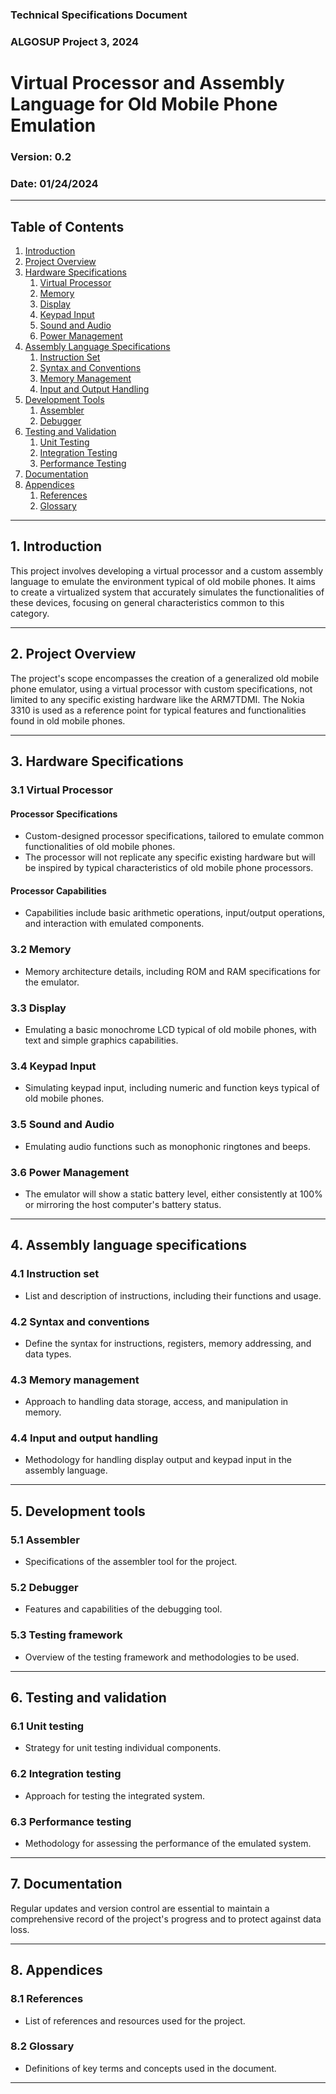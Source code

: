 ### Technical Specifications Document
### ALGOSUP Project 3, 2024

# Virtual Processor and Assembly Language for Old Mobile Phone Emulation

### Version: 0.2
### Date: 01/24/2024

---

## Table of Contents
1. [Introduction](#introduction)
2. [Project Overview](#project-overview)
3. [Hardware Specifications](#hardware-specifications)
   1. [Virtual Processor](#virtual-processor)
   2. [Memory](#memory)
   3. [Display](#display)
   4. [Keypad Input](#keypad-input)
   5. [Sound and Audio](#sound-and-audio)
   6. [Power Management](#power-management)
4. [Assembly Language Specifications](#assembly-language-specifications)
   1. [Instruction Set](#instruction-set)
   2. [Syntax and Conventions](#syntax-and-conventions)
   3. [Memory Management](#memory-management)
   4. [Input and Output Handling](#input-and-output-handling)
5. [Development Tools](#development-tools)
   1. [Assembler](#assembler)
   2. [Debugger](#debugger)
6. [Testing and Validation](#testing-and-validation)
   1. [Unit Testing](#unit-testing)
   2. [Integration Testing](#integration-testing)
   3. [Performance Testing](#performance-testing)
7. [Documentation](#documentation)
8. [Appendices](#appendices)
   1. [References](#references)
   2. [Glossary](#glossary)

---

## 1. Introduction

This project involves developing a virtual processor and a custom assembly language to emulate the environment typical of old mobile phones. It aims to create a virtualized system that accurately simulates the functionalities of these devices, focusing on general characteristics common to this category.

---

## 2. Project Overview

The project's scope encompasses the creation of a generalized old mobile phone emulator, using a virtual processor with custom specifications, not limited to any specific existing hardware like the ARM7TDMI. The Nokia 3310 is used as a reference point for typical features and functionalities found in old mobile phones.
<!-- You're repeating yourself, careful. -> lines 41 and 47  "The Nokia 3310 is an example" // "The Nokia 3310 is used as a reference point" -->
---

## 3. Hardware Specifications

### 3.1 Virtual Processor

#### Processor Specifications
- Custom-designed processor specifications, tailored to emulate common functionalities of old mobile phones.
- The processor will not replicate any specific existing hardware but will be inspired by typical characteristics of old mobile phone processors. <!-- You're repeating yourself, careful. -> lines 47 and 57  "not limited to any specific existing hardware" // "will not replicate any specific existing hardware" -->

#### Processor Capabilities
- Capabilities include basic arithmetic operations, input/output operations, and interaction with emulated components.

### 3.2 Memory
- Memory architecture details, including ROM and RAM specifications for the emulator.

### 3.3 Display
- Emulating a basic monochrome LCD typical of old mobile phones, with text and simple graphics capabilities.

### 3.4 Keypad Input
- Simulating keypad input, including numeric and function keys typical of old mobile phones.

### 3.5 Sound and Audio
- Emulating audio functions such as monophonic ringtones and beeps.

### 3.6 Power Management
- The emulator will show a static battery level, either consistently at 100% or mirroring the host computer's battery status.

---

## 4. Assembly language specifications

### 4.1 Instruction set
- List and description of instructions, including their functions and usage.

### 4.2 Syntax and conventions
- Define the syntax for instructions, registers, memory addressing, and data types.

### 4.3 Memory management
- Approach to handling data storage, access, and manipulation in memory.

### 4.4 Input and output handling
- Methodology for handling display output and keypad input in the assembly language.

---

## 5. Development tools

### 5.1 Assembler
- Specifications of the assembler tool for the project.

### 5.2 Debugger
- Features and capabilities of the debugging tool.

### 5.3 Testing framework
- Overview of the testing framework and methodologies to be used.

---

## 6. Testing and validation

### 6.1 Unit testing
- Strategy for unit testing individual components.

### 6.2 Integration testing
- Approach for testing the integrated system.

### 6.3 Performance testing
- Methodology for assessing the performance of the emulated system.

---

## 7. Documentation

Regular updates and version control are essential to maintain a comprehensive record of the project's progress and to protect against data loss.

---

## 8. Appendices

### 8.1 References
- List of references and resources used for the project.

### 8.2 Glossary
- Definitions of key terms and concepts used in the document.

---